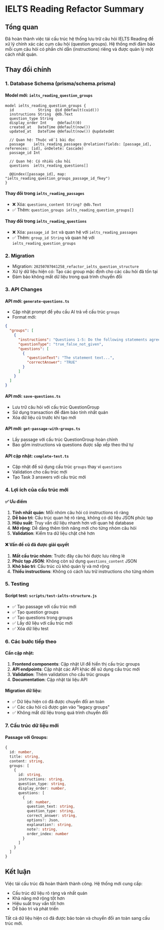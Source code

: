 # IELTS Reading Refactor Summary

## Tổng quan
Đã hoàn thành việc tái cấu trúc hệ thống lưu trữ câu hỏi IELTS Reading để xử lý chính xác các cụm câu hỏi (question groups). Hệ thống mới đảm bảo mỗi cụm câu hỏi có phần chỉ dẫn (instructions) riêng và được quản lý một cách nhất quán.

## Thay đổi chính

### 1. Database Schema (prisma/schema.prisma)

#### Model mới: `ielts_reading_question_groups`
```prisma
model ielts_reading_question_groups {
  id           String  @id @default(cuid())
  instructions String  @db.Text
  question_type String
  display_order Int     @default(0)
  created_at   DateTime @default(now())
  updated_at   DateTime @default(now()) @updatedAt

  // Quan hệ: Thuộc về 1 bài đọc
  passage    ielts_reading_passages @relation(fields: [passage_id], references: [id], onDelete: Cascade)
  passage_id Int

  // Quan hệ: Có nhiều câu hỏi
  questions  ielts_reading_questions[]

  @@index([passage_id], map: "ielts_reading_question_groups_passage_id_fkey")
}
```

#### Thay đổi trong `ielts_reading_passages`
- ❌ Xóa: `questions_content String? @db.Text`
- ✅ Thêm: `question_groups ielts_reading_question_groups[]`

#### Thay đổi trong `ielts_reading_questions`
- ❌ Xóa: `passage_id Int` và quan hệ với `ielts_reading_passages`
- ✅ Thêm: `group_id String` và quan hệ với `ielts_reading_question_groups`

### 2. Migration
- Migration: `20250707041258_refactor_ielts_question_structure`
- Xử lý dữ liệu hiện có: Tạo các group mặc định cho các câu hỏi đã tồn tại
- Đảm bảo không mất dữ liệu trong quá trình chuyển đổi

### 3. API Changes

#### API mới: `generate-questions.ts`
- Cập nhật prompt để yêu cầu AI trả về cấu trúc `groups`
- Format mới:
```json
{
  "groups": [
    {
      "instructions": "Questions 1-5: Do the following statements agree...",
      "questionType": "true_false_not_given",
      "questions": [
        {
          "questionText": "The statement text...",
          "correctAnswer": "TRUE"
        }
      ]
    }
  ]
}
```

#### API mới: `save-questions.ts`
- Lưu trữ câu hỏi với cấu trúc QuestionGroup
- Sử dụng transaction để đảm bảo tính nhất quán
- Xóa dữ liệu cũ trước khi tạo mới

#### API mới: `get-passage-with-groups.ts`
- Lấy passage với cấu trúc QuestionGroup hoàn chỉnh
- Bao gồm instructions và questions được sắp xếp theo thứ tự

#### API cập nhật: `complete-test.ts`
- Cập nhật để sử dụng cấu trúc `groups` thay vì `questions`
- Validation cho cấu trúc mới
- Tạo Task 3 answers với cấu trúc mới

### 4. Lợi ích của cấu trúc mới

#### ✅ Ưu điểm
1. **Tính nhất quán**: Mỗi nhóm câu hỏi có instructions rõ ràng
2. **Dễ bảo trì**: Cấu trúc quan hệ rõ ràng, không có dữ liệu JSON phức tạp
3. **Hiệu suất**: Truy vấn dữ liệu nhanh hơn với quan hệ database
4. **Mở rộng**: Dễ dàng thêm tính năng mới cho từng nhóm câu hỏi
5. **Validation**: Kiểm tra dữ liệu chặt chẽ hơn

#### ❌ Vấn đề cũ đã được giải quyết
1. **Mất cấu trúc nhóm**: Trước đây câu hỏi được lưu riêng lẻ
2. **Phức tạp JSON**: Không còn sử dụng `questions_content` JSON
3. **Khó bảo trì**: Cấu trúc cũ khó quản lý và mở rộng
4. **Thiếu instructions**: Không có cách lưu trữ instructions cho từng nhóm

### 5. Testing

#### Script test: `scripts/test-ielts-structure.js`
- ✅ Tạo passage với cấu trúc mới
- ✅ Tạo question groups
- ✅ Tạo questions trong groups
- ✅ Lấy dữ liệu với cấu trúc mới
- ✅ Xóa dữ liệu test

### 6. Các bước tiếp theo

#### Cần cập nhật:
1. **Frontend components**: Cập nhật UI để hiển thị cấu trúc groups
2. **API endpoints**: Cập nhật các API khác để sử dụng cấu trúc mới
3. **Validation**: Thêm validation cho cấu trúc groups
4. **Documentation**: Cập nhật tài liệu API

#### Migration dữ liệu:
- ✅ Dữ liệu hiện có đã được chuyển đổi an toàn
- ✅ Các câu hỏi cũ được gán vào "legacy groups"
- ✅ Không mất dữ liệu trong quá trình chuyển đổi

### 7. Cấu trúc dữ liệu mới

#### Passage với Groups:
```typescript
{
  id: number,
  title: string,
  content: string,
  groups: [
    {
      id: string,
      instructions: string,
      question_type: string,
      display_order: number,
      questions: [
        {
          id: number,
          question_text: string,
          question_type: string,
          correct_answer: string,
          options?: Json,
          explanation?: string,
          note?: string,
          order_index: number
        }
      ]
    }
  ]
}
```

## Kết luận
Việc tái cấu trúc đã hoàn thành thành công. Hệ thống mới cung cấp:
- Cấu trúc dữ liệu rõ ràng và nhất quán
- Khả năng mở rộng tốt hơn
- Hiệu suất truy vấn tốt hơn
- Dễ bảo trì và phát triển

Tất cả dữ liệu hiện có đã được bảo toàn và chuyển đổi an toàn sang cấu trúc mới. 